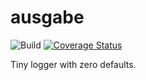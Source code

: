 # ausgabe

![Build](https://github.com/electerious/ausgabe/workflows/Build/badge.svg) [![Coverage Status](https://coveralls.io/repos/github/electerious/ausgabe/badge.svg?branch=master)](https://coveralls.io/github/electerious/ausgabe?branch=master)

Tiny logger with zero defaults.
